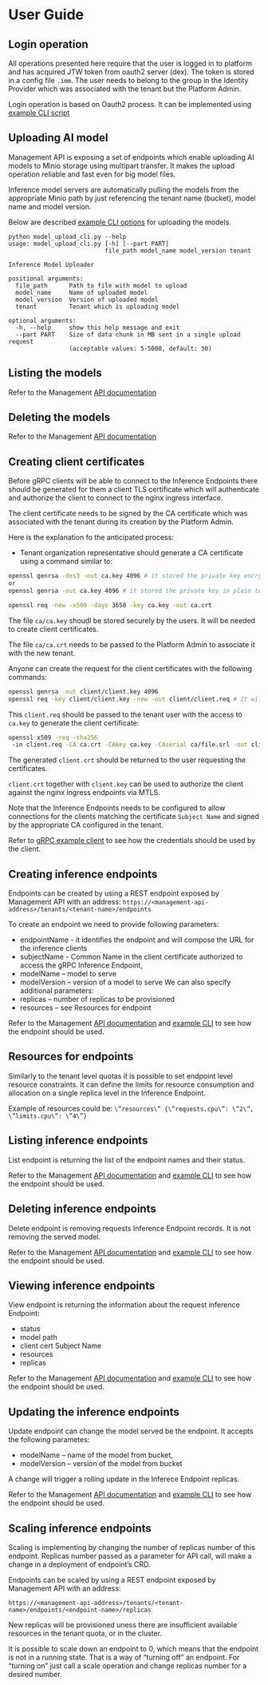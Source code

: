 # User Guide

## Login operation

All operations presented here require that the user is logged in to platform and has acquired JTW token from
oauth2 server (dex). The token is stored in a config file `.imm`. The user needs to belong to the group in the Identity Provider
which was associated with the tenant but the Platform Admin. 

Login operation is based on Oauth2 process. It can be implemented using [example CLI script](../scripts) 

## Uploading AI model

Management API is exposing a set of endpoints which enable uploading AI models to Minio storage using multipart transfer.
It makes the upload operation reliable and fast even for big model files.

Inference model servers are automatically pulling the models from the appropriate Minio path by just referencing the 
tenant name (bucket), model name and model version.

Below are described [example CLI options](../scripts/model_upload_cli.py) for uploading the models.
 

```
python model_upload_cli.py --help
usage: model_upload_cli.py [-h] [--part PART]
                           file_path model_name model_version tenant

Inference Model Uploader

positional arguments:
  file_path      Path to file with model to upload
  model_name     Name of uploaded model
  model_version  Version of uploaded model
  tenant         Tenant which is uploading model

optional arguments:
  -h, --help     show this help message and exit
  --part PART    Size of data chunk in MB sent in a single upload request
                 (acceptable values: 5-5000, default: 30)
```

## Listing the models

Refer to the Management [API documentation](../management)

## Deleting the models

Refer to the Management [API documentation](../management)

## Creating client certificates 

Before gRPC clients will be able to connect to the Inference Endpoints there should be generated for them
a client TLS certificate which will authenticate and authorize the client to connect to the nginx ingress interface.

The client certificate needs to be signed by the CA certificate which was associated with the tenant during its creation
by the Platform Admin.

Here is the explanation fo the anticipated process:
- Tenant organization representative should generate a CA certificate using a command similar to:

```bash
openssl genrsa -des3 -out ca.key 4096 # it stored the private key encrypted
or
openssl genrsa -out ca.key 4096 # it stored the private key in plain text

openssl req -new -x509 -days 3650 -key ca.key -out ca.crt
```

The file `ca/ca.key` shoudl be stored securely by the users. It will be needed to create client certificates.

The file `ca/ca.crt` needs to be passed to the Platform Admin to associate it with the new tenant.

Anyone can create the request for the client certificates with the following commands:
```bash
openssl genrsa -out client/client.key 4096
openssl req -key client/client.key -new -out client/client.req # It will prompt for cert info including Common Name (Subject Name)
```

This `client.req` should be passed to the tenant user with the access to `ca.key` to generate the client certificate:
```bash
openssl x509 -req -sha256
 -in client.req -CA ca.crt -CAkey ca.key -CAserial ca/file.srl -out client.crt

```
The generated `client.crt` should be returned to the user requesting the certificates.

`client.crt` together with `client.key` can be used to authorize the client against the nginx ingress endpoints via MTLS.

Note that the Inference Endpoints needs to be configured to allow connections for the clients matching the certificate 
`Subject Name` and signed by the appropriate CA configured in the tenant.

Refer to [gRPC example client](../examples/grpc_client) to see how the credentials should be used by the client.

## Creating inference endpoints

Endpoints can be created by using a REST endpoint exposed by Management API with an address:
 `https://<management-api-address>/tenants/<tenant-name>/endpoints`
 
To create an endpoint we need to provide following parameters:
- endpointName - it identifies the endpoint and will compose the URL for the inference clients 
<endpointName><tenant><domain name>
- subjectName - Common Name in the client certificate authorized to access the gRPC Inference Endpoint,
- modelName – model to serve
- modelVersion – version of a model to serve
We can also specify additional parameters:
- replicas – number of replicas to be provisioned
- resources – see Resources for endpoint

Refer to the Management [API documentation](../management) and [example CLI](../scripts) to see 
how the endpoint should be used.


## Resources for endpoints

Similarly to the tenant level quotas it is possible to set endpoint level resource constraints. It can define the 
limits for resource consumption and allocation on a single replica level in the Inference Endpoint.
  
Example of resources could be:
`\”resources\” {\”requests.cpu\”: \”2\”, \”limits.cpu\”: \”4\”}`


## Listing inference endpoints

List endpoint is returning the list of the endpoint names and their status.

Refer to the Management [API documentation](../management) and [example CLI](../scripts) to see 
how the endpoint should be used.


## Deleting inference endpoints

Delete endpoint is removing requests Inference Endpoint records. It is not removing the served model.

Refer to the Management [API documentation](../management) and [example CLI](../scripts) to see 
how the endpoint should be used.

## Viewing inference endpoints

View endpoint is returning the information about the request inference Endpoint:
- status
- model path
- client cert Subject Name 
- resources
- replicas

Refer to the Management [API documentation](../management) and [example CLI](../scripts) to see 
how the endpoint should be used.

## Updating the inference endpoints
 
Update endpoint can change the model served be the endpoint. It accepts the following parametes:
- modelName – name of the model from bucket,
- modelVersion – version of the model from bucket

A change will trigger a rolling update in the Inferece Endpoint replicas.

Refer to the Management [API documentation](../management) and [example CLI](../scripts) to see 
how the endpoint should be used.

## Scaling inference endpoints

Scaling is implementing by changing the number of replicas number of this endpoint. 
Replicas number passed as a parameter for API call, will make a change in a deployment of endpoint’s CRD.
 
Endpoints can be scaled by using a REST endpoint exposed by Management API with an address:
 
```https://<management-api-address>/tenants/<tenant-name>/endpoints/<endpoint-name>/replicas```
 
New replicas will be provisioned uness there are insufficient available resources in the tenant quota, 
or in the cluster. 

It is possible to scale down an endpoint to 0, which means that the endpoint is not in a running state. 
That is a way of “turning off” an endpoint. 
For “turning on” just call a scale operation and change replicas number for a desired number.
 
 
